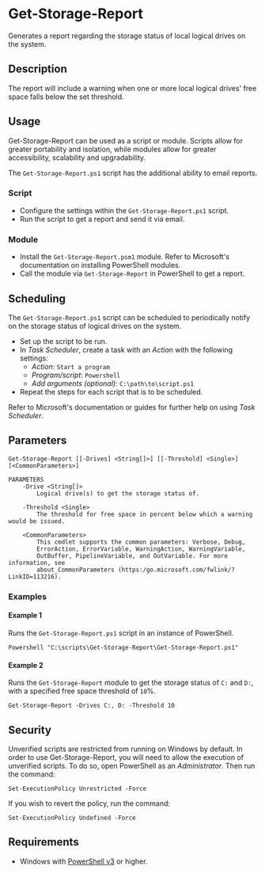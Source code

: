 # Get-Storage-Report
Generates a report regarding the storage status of local logical drives on the system.

## Description
The report will include a warning when one or more local logical drives' free space falls below the set threshold.

## Usage
Get-Storage-Report can be used as a script or module. Scripts allow for greater portability and isolation, while modules allow for greater accessibility, scalability and upgradability.

The `Get-Storage-Report.ps1` script has the additional ability to email reports.

### Script
* Configure the settings within the `Get-Storage-Report.ps1` script.
* Run the script to get a report and send it via email.

### Module
* Install the `Get-Storage-Report.psm1` module. Refer to Microsoft's documentation on installing PowerShell modules.
* Call the module via `Get-Storage-Report` in PowerShell to get a report.

## Scheduling
The `Get-Storage-Report.ps1` script can be scheduled to periodically notify on the storage status of logical drives on the system.
* Set up the script to be run.
* In *Task Scheduler*, create a task with an *Action* with the following settings:
  * *Action*: `Start a program`
  * *Program/script*: `Powershell`
  * *Add arguments (optional)*: `C:\path\to\script.ps1`
* Repeat the steps for each script that is to be scheduled.

Refer to Microsoft's documentation or guides for further help on using *Task Scheduler*.

## Parameters

```
Get-Storage-Report [[-Drives] <String[]>] [[-Threshold] <Single>] [<CommonParameters>]

PARAMETERS
    -Drive <String[]>
        Logical drive(s) to get the storage status of.

    -Threshold <Single>
        The threshold for free space in percent below which a warning would be issued.

    <CommonParameters>
        This cmdlet supports the common parameters: Verbose, Debug,
        ErrorAction, ErrorVariable, WarningAction, WarningVariable,
        OutBuffer, PipelineVariable, and OutVariable. For more information, see
        about_CommonParameters (https:/go.microsoft.com/fwlink/?LinkID=113216).
```

### Examples

#### Example 1
Runs the `Get-Storage-Report.ps1` script in an instance of PowerShell.

```
Powershell "C:\scripts\Get-Storage-Report\Get-Storage-Report.ps1"
```

#### Example 2
Runs the `Get-Storage-Report` module to get the storage status of `C:` and `D:`, with a specified free space threshold of `10`%.

```
Get-Storage-Report -Drives C:, D: -Threshold 10
```

## Security
Unverified scripts are restricted from running on Windows by default. In order to use Get-Storage-Report, you will need to allow the execution of unverified scripts. To do so, open PowerShell as an *Administrator*. Then run the command:

```
Set-ExecutionPolicy Unrestricted -Force
```

If you wish to revert the policy, run the command:

```
Set-ExecutionPolicy Undefined -Force
```

## Requirements
* Windows with <a href="https://github.com/PowerShell/PowerShell#get-powershell" target="_blank" title="PowerShell">PowerShell v3</a> or higher.
